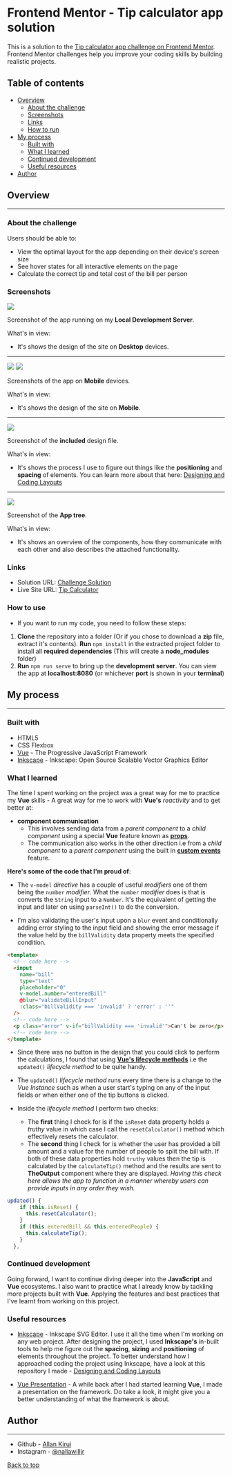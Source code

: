 # Frontend Mentor - Tip calculator app solution

This is a solution to the [Tip calculator app challenge on Frontend Mentor](https://www.frontendmentor.io/challenges/tip-calculator-app-ugJNGbJUX). Frontend Mentor challenges help you improve your coding skills by building realistic projects.

## Table of contents

- [Overview](#overview)
  - [About the challenge](#about-the-challenge)
  - [Screenshots](#screenshots)
  - [Links](#links)
  - [How to run](#how-to-use)
- [My process](#my-process)
  - [Built with](#built-with)
  - [What I learned](#what-i-learned)
  - [Continued development](#continued-development)
  - [Useful resources](#useful-resources)
- [Author](#author)

## Overview

---

### About the challenge

Users should be able to:

- View the optimal layout for the app depending on their device's screen size
- See hover states for all interactive elements on the page
- Calculate the correct tip and total cost of the bill per person

### Screenshots

![](./src/assets/markdown_images/1.png)

Screenshot of the app running on my **Local Development Server**.

What's in view:

- It's shows the design of the site on **Desktop** devices.

---

![](./src/assets/markdown_images/2.png)
![](./src/assets/markdown_images/3.png)

Screenshots of the app on **Mobile** devices.

What's in view:

- It's shows the design of the site on **Mobile**.

---

![](./src/assets/markdown_images/4.png)

Screenshot of the **included** design file.

What's in view:

- It's shows the process I use to figure out things like the **positioning** and **spacing** of elements. You can learn more about that here: [Designing and Coding Layouts](https://github.com/AllanKirui/designing-and-coding-layouts)

---

![](./src/assets/markdown_images/5.png)

Screenshot of the **App tree**.

What's in view:

- It's shows an overview of the components, how they communicate with each other and also describes the attached functionality.

### Links

- Solution URL: [Challenge Solution]()
- Live Site URL: [Tip Calculator](https://allankirui.github.io/tip-calculator-app/)

### How to use

- If you want to run my code, you need to follow these steps:

1. **Clone** the repository into a folder (Or if you chose to download a **zip** file, extract it's contents). **Run** `npm install` in the extracted project folder to install all **required dependencies** (This
   will create a **node_modules** folder)
2. **Run** `npm run serve` to bring up the **development server**. You can view the app at **localhost:8080**
   (or whichever **port** is shown in your **terminal**)

## My process

---

### Built with

- HTML5
- CSS Flexbox
- [Vue](https://v3.vuejs.org) - The Progressive JavaScript Framework
- [Inkscape](https://inkscape.org) - Inkscape: Open Source Scalable Vector Graphics Editor

### What I learned

The time I spent working on the project was a great way for me to practice my **Vue** skills - A great way for me to work with **Vue's** _reactivity_ and to get better at:

- **component communication**
  - This involves sending data from a _parent component_ to a _child component_ using a special **Vue** feature known as **[props](https://v3.vuejs.org/guide/component-props.html#prop-types)**.
  - The communication also works in the other direction i.e from a _child component_ to a _parent component_ using the built in **[custom events](https://v3.vuejs.org/guide/component-custom-events.html#event-names)** feature.

**Here's some of the code that I'm proud of**:

- The `v-model` _directive_ has a couple of useful _modifiers_ one of them being the `number` _modifier_. What the `number` _modifier_ does is that is converts the `String` input to a `Number`. It's the equivalent of getting the input and later on using `parseInt()` to do the conversion.

- I'm also validating the user's input upon a `blur` event and conditionally adding error styling to the input field and showing the error message if the value held by the `billValidity` data property meets the specified condition.

```html
<template>
  <!-- code here -->
  <input
    name="bill"
    type="text"
    placeholder="0"
    v-model.number="enteredBill"
    @blur="validateBillInput"
    :class="billValidity === 'invalid' ? 'error' : ''"
  />
  <!-- code here -->
  <p class="error" v-if="billValidity === 'invalid'">Can't be zero</p>
  <!-- code here -->
</template>
```

- Since there was no button in the design that you could click to perform the calculations, I found that using **[Vue's lifecycle methods](https://v3.vuejs.org/guide/composition-api-lifecycle-hooks.html)** i.e the `updated()` _lifecycle method_ to be quite handy.

- The `updated()` _lifecycle method_ runs every time there is a change to the _Vue Instance_ such as when a user start's typing on any of the input fields or when either one of the tip buttons is clicked.

- Inside the _lifecycle method_ I perform two checks:
  - The **first** thing I check for is if the `isReset` data property holds a _truthy_ value in which case I call the `resetCalculator()` method which effectively resets the calculator.
  - The **second** thing I check for is whether the user has provided a bill amount and a value for the number of people to split the bill with. If both of these data properties hold `truthy` values then the tip is calculated by the `calculateTip()` method and the results are sent to **TheOutput** component where they are displayed. _Having this check here allows the app to function in a manner whereby users can provide inputs in any order they wish._

```javascript
updated() {
    if (this.isReset) {
      this.resetCalculator();
    }
    if (this.enteredBill && this.enteredPeople) {
      this.calculateTip();
    }
  },
```

### Continued development

Going forward, I want to continue diving deeper into the **JavaScript** and **Vue** ecosystems. I also want to practice what I already know by tackling more projects built with **Vue**. Applying the features and best practices that I've learnt from working on this project.

### Useful resources

- [Inkscape](https://inkscape.org) - Inkscape SVG Editor. I use it all the time when I'm working on any web project. After designing the project, I used **Inkscape's** in-built tools to help me figure out the **spacing**, **sizing** and **positioning** of elements throughout the project. To better understand how I approached coding the project using Inkscape, have a look at this repository I made - [Designing and Coding Layouts](https://github.com/AllanKirui/designing-and-coding-layouts)

- [Vue Presentation](https://allankirui.github.io/A-Vuejs-Presentation/) - A while back after I had started learning **Vue**, I made a presentation on the framework. Do take a look, it might give you a better understanding of what the framework is about.

## Author

---

- Github - [Allan Kirui](https://www.github.com/AllanKirui)
- Instagram - [@nallawilljr](https://www.instagram.com/nallawilljr)

[Back to top](#frontend-mentor---tip-calculator-app-solution)

